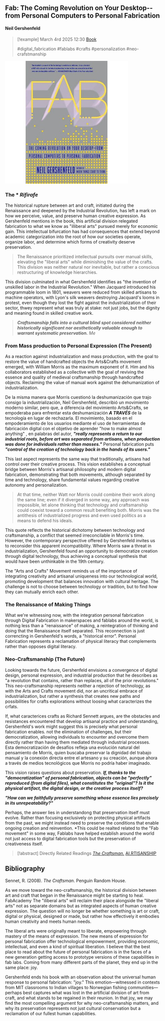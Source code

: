 ## Fab: The Coming Revolution on Your Desktop--from Personal Computers to Personal Fabrication
#### Neil Gershenfeld

> [!example] March 4rd 2025 12:30
> [Book](https://www.amazon.com/Fab-Revolution-Desktop-Computers-Fabrication/dp/0465027466)
>
> #digital_fabrication #fablabs #crafts #personalization #neo-crafstmanship

![FAB.png](./IMG/FAB.png)

### The * *Rifirafe*
The historical rupture between art and craft, initiated during the Renaissance and deepened by the Industrial Revolution, has left a mark on how we perceive, value, and preserve human creative expression. As Gershenfeld mentions in the book, this artificial division relegated fabrication to what we know as "illiberal arts" pursued merely for economic gain. This intellectual bifurcation has had consequences that extend beyond academic categorization into the root of how our societies operate, organize labor, and determine which forms of creativity deserve preservation.

>The Renaissance prioritized intellectual pursuits over manual skills, elevating the "liberal arts" while diminishing the value of the crafts. This division was neither natural nor inevitable, but rather a conscious restructuring of knowledge hierarchies. 

This division culminated in what Gershenfeld identifies as "the invention of unskilled labor in the Industrial Revolution." When Jacquard introduced his programmable loom in 1801, weavers were reduced from skilled artisans to machine operators, with Lyon's silk weavers destroying Jacquard's looms in protest, even though they lost the fight against the industrialization of their sector, thwey represent what was truly at stake: not just jobs, but the dignity and meaning found in skilled creative work.

>***Craftsmanship falls into a cultural blind spot considered neither historically significant nor aesthetically valuable enough to warrant systematic preservation.***
>*Me*

### From Mass production to Personal Expression (The Present)

As a reaction against industrialization and mass production, with the goal to restore the value of handcrafted objects the Arts&Crafts movement emerged, with William Morris as the maximum exponent of it. Him and his collaborators established as a collective with the goal of reviving the essence and quality of medieval craftsmanship through handcrafted objects. Reclaiming the value of manual work against the dehumanization of industrialization.

De la misma manera que Morris cuestionó la deshumanización que trajo consigo la industrialización, Neil Gershenfeld, describió un movimiento moderno similar, pero que, a diferencia del movimiento Arts&Crafts, se empoderaba para enfrentar esta deshumanización ***A TRAVÉS*** de la tecnología en lugar de rechazarla. El movimiento, basado en el empoderamiento de los usuarios mediante el uso de herramientas de fabricación digital con el objetivo de aprender "how to make almost anything" , en palabras del autor, ***"really represents a return to our industrial roots, before art was separated from artisans, when production was done for individuals rather than masses."*** Personal fabrication puts ***"control of the creation of technology back in the hands of its users."*** 

This last aspect represents the same way that traditionally, artisans had control over their creative process. This vision establishes a conceptual bridge between Morris's artisanal philosophy and modern digital fabrication, demonstrating that both movements, although separated by time and technology, share fundamental values regarding creative autonomy and personalization.

> At that time, neither Watt nor Morris could combine their work along the same line; even if it diverged in some way, any approach was impossible, let alone thinking that technology and craftsmanship could coexist toward a common result benefiting both. Morris was the antithesis of industrialized progress and even used politics as a means to defend his ideals.

This quote reflects the historical dichotomy between technology and craftsmanship, a conflict that seemed irreconcilable in Morris's time. However, the contemporary perspective offered by Gershenfeld invites us to reconsider this apparent incompatibility. Where Morris saw a threat in industrialization, Gershenfeld found an opportunity to democratize creation through digital technology, thus achieving a conceptual synthesis that would have been unthinkable in the 19th century.

The "Arts and Crafts" Movement reminds us of the importance of integrating creativity and artisanal uniqueness into our technological world, promoting development that balances innovation with cultural heritage. The challenge is not to choose between technology or tradition, but to find how they can mutually enrich each other.

### The Renaissance of Making Things

What we're witnessing now, with the integration personal fabrication through Digital Fabrication in makerspaces and fablabs around the world, is nothing less than a "renaissance" of making, a reintegration of thinking and doing that the Renaissance itself separated. This reconnection is just correncting in Gershenfeld's words, a "historical error". Personal Fabrication represents a reclamation of physical literacy that complements rather than opposes digital literacy.

### Neo-Craftsmanship (The Future)

Looking towards the future, Gershenfeld envisions a convergence of digital design, personal expression, and industrial production that he describes as "a revolution that contains, rather than replaces, all of the prior revolutions." This neo-craftsmanship represents neither a rejection of technology, as with the Arts and Crafts movement did, nor an uncritical embrace of industrialization, but rather a synthesis that creates new paths and possibilities for crafts explorations without loosing what caracterizes the crfats.

If, what caracterices crafts as Richard Sennett argues, are the obstacles and resistances encountered that develop artisanal practice and understanding, Gershenfeld's work might suggest this is precisely what personal fabrication enables. not the elimination of challenges, but their democratization, allowing individuals to encounter and overcome them directly rather than having them mediated through industrial processes. Esta democratización de desafíos refleja una evolución natural del pensamiento de Morris, quien buscaba preservar la dignidad del trabajo manual y la conexión directa entre el artesano y su creación, aunque ahora a través de medios tecnológicos que Morris no podría haber imaginado.

This vision raises questions about preservation. ***If, thanks to the "democratization" of personal fabrication, objects can be "perfectly" reproduced (from digital files), what constitutes the "original"?*** ***Is it the physical artifact, the digital design, or the creative process itself?*** 

***"How can we faithfully preserve something whose essence lies precisely in its unrepeatability?"***

Perhaps, the answer lies in understandong that preservation itself must evolve. Rather than focusing exclusively on protecting physical artifacts from the past, we might instead need to preserve the conditions that enable ongoing creation and reinvention. 
*This could be realted related to the "Fab movement" in some way, Fablabs have helped establish around the world not just access to digital fabrication tools but the preservation of creativeness itself.


> [!abstract] Directly Related Readings
> [_The Craftsman_.](The_Craftsman.md) 
> [AI.RTISANSHIP](AI.RTISANSHIP.md)



## Bibliography

Sennet, R. (2008). _The Craftsman_. Penguin Random House.





As we move toward the neo-craftsmanship, the historical division between art and craft that began in the Renaissance might be starting to heal. FabAcademy 
The "iliberal arts" will reclaim their place alongside the "liberal arts" not as separate domains but as integrated aspects of human creative expression. The question will no longer be whether something is art or craft, digital or physical, designed or made, but rather how effectively it embodies human creativity and meets human needs.






The liberal arts were originally meant to liberate, empowering through mastery of the means of expression. The new means of expression for personal fabrication offer technological empowerment, providing economic, intellectual, and even a kind of spiritual liberation.
I believe that the best place to read about the future of personal fabrication is in the faces of a new generation getting access to prototype versions of these capabilities in fab labs. Coming from many different parts of the planet, they end up in the same place: joy.


Gershenfeld ends his book with an observation about the universal human response to personal fabrication: "joy." This emotion—witnessed in contexts from MIT classrooms to Indian villages to Norwegian fishing communities—perhaps best captures what was lost in the artificial division of art from craft, and what stands to be regained in their reunion. In that joy, we may find the most compelling argument for why neo-craftsmanship matters, and why its preservation represents not just cultural conservation but a reclamation of our fullest human capabilities.









